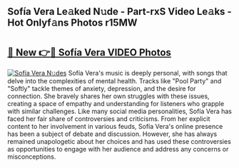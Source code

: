 ## Sofía Vera Le𝚊ked N𝚞de - Part-rxS Video Le𝚊ks - Hot Onlyf𝚊ns Photos r15MW

# <h2><a href="http://ac36321.deff.icu/?id=Sof%c3%ada+Vera">🔗 New 👉🔴 Sofía Vera VIDEO Photos</a></h2>

[![Sofía Vera N𝚞des](https://i.imgur.com/rIISA9y.gif)](http://ac36321.deff.icu/?id=Sof%c3%ada+Vera)
Sofía Vera's music is deeply personal, with songs that delve into the complexities of mental health. Tracks like "Pool Party" and "Softly" tackle themes of anxiety, depression, and the desire for connection. She bravely shares her own struggles with these issues, creating a space of empathy and understanding for listeners who grapple with similar challenges. Like many social media personalities, Sofía Vera has faced her fair share of controversies and criticisms. From her explicit content to her involvement in various feuds, Sofía Vera's online presence has been a subject of debate and discussion. However, she has always remained unapologetic about her choices and has used these controversies as opportunities to engage with her audience and address any concerns or misconceptions.
